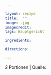 ```yaml
---

layout: recipe
title:  ""
image: .jpg
imagecredit: 
tags: Hauptgericht

ingredients:

directions:

---
```

2 Portionen
| Quelle: 